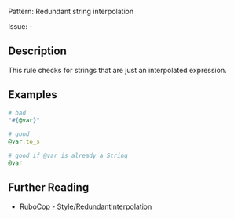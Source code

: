Pattern: Redundant string interpolation

Issue: -

## Description

This rule checks for strings that are just an interpolated expression.

## Examples

```ruby
# bad
"#{@var}"

# good
@var.to_s

# good if @var is already a String
@var
```

## Further Reading

* [RuboCop - Style/RedundantInterpolation](https://rubocop.readthedocs.io/en/latest/cops_style/#styleredundantinterpolation)
